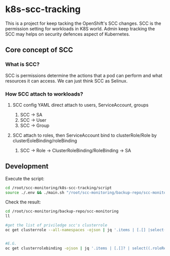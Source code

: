 # k8s-scc-tracking #
This is a project for keep tacking the OpenShift's SCC changes.
SCC is the permission setting for workloads in K8S world.
Admin keep tracking the SCC may helps on security defences aspect of Kubernetes.

## Core concept of SCC ##

### What is SCC? ###

SCC is permissions determine the actions that a pod can perform and what resources it can access.
We can just think SCC as Selinux.

### How SCC attach to workloads?

1. SCC config YAML direct attach to users, ServiceAccount, groups
    1. SCC -> SA
    2. SCC -> User
    3. SCC -> Group

2. SCC attach to roles, then ServiceAccount bind to clusterRole/Role by clusterEoleBinding/roleBinding
    1. SCC -> Role -> ClusterRoleBinding/RoleBinding -> SA


## Development 

Execute the script:
``` sh
cd /root/scc-monitoring/k8s-scc-tracking/script
source ./.env && ./main.sh "/root/scc-monitoring/backup-repo/scc-monitoring/"
```

Check the result:
``` sh
cd /root/scc-monitoring/backup-repo/scc-monitoring
ll

#get the list of priviledge scc's clusterrole
oc get clusterrole --all-namespaces -ojson | jq '.items | [.[] |select(.rules[]?.resourceNames[]?=="privileged")] | [.[] | {name: .metadata.name}]'


#E.G.
oc get clusterrolebinding -ojson | jq '.items | [.[]? | select((.roleRef.name=="vmware-vsphere-privileged-role") and (.roleRef.kind=="ClusterRole") )] | [ .[].subjects[]? | select(.kind=="ServiceAccount") ] | (map(keys) | add | unique) as $cols | map(. as $row | $cols | map($row[.])) as $rows |  $rows[] | @csv ' | sed 's/["\/]//g' | sed 's/,/ /g'

```
